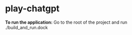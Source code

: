 # play-chatgpt

**To run the application:**
Go to the root of the project and run ./build_and_run.dock
